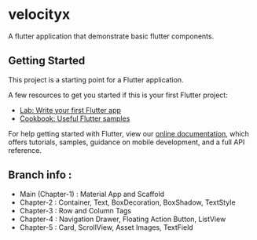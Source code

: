 # velocityx

A flutter application that demonstrate basic flutter components.

## Getting Started

This project is a starting point for a Flutter application.

A few resources to get you started if this is your first Flutter project:

- [Lab: Write your first Flutter app](https://flutter.dev/docs/get-started/codelab)
- [Cookbook: Useful Flutter samples](https://flutter.dev/docs/cookbook)

For help getting started with Flutter, view our
[online documentation](https://flutter.dev/docs), which offers tutorials,
samples, guidance on mobile development, and a full API reference.

## Branch info :
- Main (Chapter-1) : Material App and Scaffold
- Chapter-2 : Container, Text, BoxDecoration, BoxShadow, TextStyle 
- Chapter-3 : Row and Column Tags
- Chapter-4 : Navigation Drawer, Floating Action Button, ListView 
- Chapter-5 : Card, ScrollView, Asset Images, TextField

